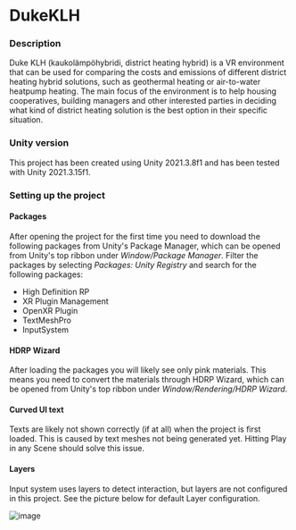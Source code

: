 # DukeKLH
### Description ###
Duke KLH</b></color> (kaukolämpöhybridi, district heating hybrid) is a VR environment that can be used for  comparing the costs and emissions of different district heating hybrid solutions, such as geothermal heating or air-to-water heatpump heating.
The main focus of the environment is to help housing cooperatives, building managers and other interested parties in deciding what kind of district heating solution is the best option in their specific situation.


### Unity version ###
This project has been created using Unity 2021.3.8f1 and has been tested with Unity 2021.3.15f1. 


### Setting up the project ###
#### Packages ####
After opening the project for the first time you need to download the following packages from Unity's Package Manager, which can be opened from Unity's top ribbon under *Window/Package Manager*. Filter the packages by selecting *Packages: Unity Registry* and search for the following packages:
+ High Definition RP
+ XR Plugin Management
+ OpenXR Plugin
+ TextMeshPro
+ InputSystem

#### HDRP Wizard ####
After loading the packages you will likely see only pink materials. This means you need to convert the materials through HDRP Wizard, which can be opened from Unity's top ribbon under *Window/Rendering/HDRP Wizard*.

#### Curved UI text ####
Texts are likely not shown correctly (if at all) when the project is first loaded. This is caused by text meshes not being generated yet. Hitting Play in any Scene should solve this issue. 

#### Layers ####
Input system uses layers to detect interaction, but layers are not configured in this project. See the picture below for default Layer configuration.

![image](https://user-images.githubusercontent.com/125269615/225032758-92c1e1d8-6152-4b64-929b-453a92ef1f2e.png)

